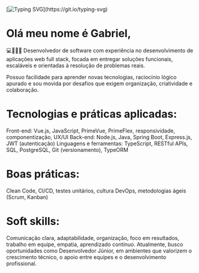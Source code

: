 [![Typing SVG](https://readme-typing-svg.demolab.com?font=Fira+Code&pause=1000&color=11F738&width=646&lines=....+Welcome+to+my+Profile+....;System.println(%22Hello+World!%22);console.log(%22Hello+World!%22))](https://git.io/typing-svg)

# Olá meu nome é Gabriel,
💻👩🏽‍💻 Desenvolvedor de software com experiência no desenvolvimento de aplicações web full stack, focada em entregar soluções funcionais, escaláveis e orientadas à resolução de problemas reais.

Possuo facilidade para aprender novas tecnologias, raciocínio lógico apurado e sou movida por desafios que exigem organização, criatividade e colaboração.

# Tecnologias e práticas aplicadas:
Front-end: Vue.js, JavaScript, PrimeVue, PrimeFlex, responsividade, componentização, UX/UI
Back-end: Node.js, Java, Spring Boot, Express.js, JWT (autenticação)
Linguagens e ferramentas: TypeScript, RESTful APIs, SQL, PostgreSQL, Git (versionamento), TypeORM
# Boas práticas:
Clean Code, CI/CD,
testes unitários,
cultura DevOps,
metodologias ágeis (Scrum, Kanban)
# Soft skills:
Comunicação clara,
adaptabilidade,
organização,
foco em resultados,
trabalho em equipe,
empatia,
aprendizado contínuo.
Atualmente, busco oportunidades como Desenvolvedor Júnior, em ambientes que valorizem o crescimento técnico, o apoio entre equipes e o desenvolvimento profissional.
